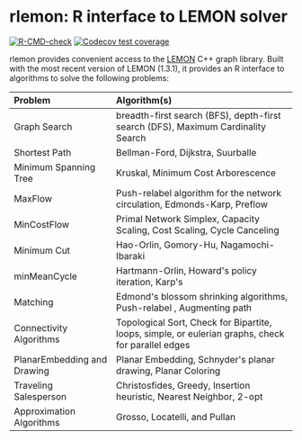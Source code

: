 # rlemon: R interface to LEMON solver

[![R-CMD-check](https://github.com/atewari7/rlemon/workflows/R-CMD-check/badge.svg)](https://github.com/atewari7/rlemon/actions)
[![Codecov test coverage](https://codecov.io/gh/atewari7/rlemon/branch/master/graph/badge.svg)](https://codecov.io/gh/atewari7/rlemon?branch=master)

rlemon provides convenient access to the
[LEMON](https://lemon.cs.elte.hu/trac/lemon) C++ graph library. Built with the
most recent version of LEMON (1.3.1), it provides an R interface to algorithms
to solve the following problems:

| Problem                     | Algorithm(s)                                                                                        |
|:--------------------------- |:----------------------------------------------------------------------------------------------------|
|Graph Search                 | breadth-first search (BFS), depth-first search (DFS), Maximum Cardinality Search                    |
|Shortest Path                | Bellman-Ford, Dijkstra, Suurballe                                                                   |
|Minimum Spanning Tree        | Kruskal, Minimum Cost Arborescence                                                                  |
|MaxFlow                      | Push-relabel algorithm for the network circulation, Edmonds-Karp, Preflow                           |
|MinCostFlow                  | Primal Network Simplex, Capacity Scaling, Cost Scaling, Cycle Canceling                             |
|Minimum Cut                  | Hao-Orlin, Gomory-Hu, Nagamochi-Ibaraki                                                             |
|minMeanCycle                 | Hartmann-Orlin, Howard's policy iteration, Karp's                                                   |
|Matching                     | Edmond's blossom shrinking algorithms, Push-relabel , Augmenting path                               |
|Connectivity Algorithms      | Topological Sort, Check for Bipartite, loops, simple, or eulerian graphs, check for parallel edges  |
|PlanarEmbedding and Drawing  | Planar Embedding, Schnyder's planar drawing, Planar Coloring                                        |
|Traveling Salesperson        | Christosfides, Greedy, Insertion heuristic, Nearest Neighbor, 2-opt                                 |
|Approximation Algorithms     | Grosso, Locatelli, and Pullan                                                                       |
